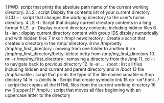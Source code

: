 1 PWD: script that prints the absolute path name of the current working directory.
2.LS : script Display the contents list of your current directory.
3.CD ~ : script that changes the working directory to the user’s home directory.
4 LS -l : Script that display current directory contents in a long format
5 LS -a : Display current directory contents, including hidden files
6 ls -lan : display current directory content with group IDS display numerically and with hidden files
7 mkdir /tmp/ newdirectory : Create a script that creates a directory in the /tmp/ directory.
8 mv /tmp/betty /tmp/my_first_directory : moving from one folder to another
9 rm /tmp/my_first_directory/betty: delete betty from /tmp/my_first_directory
10. rm -r /tmp/my_first_directory : removing a directory from the /tmp
11. cd - : to navigate back to previous directory
12. ls -al . .. /boot : list all files including hidden and current and parent directory and in /boot
13 file /tmp/iamafile : script that prints the type of the file named iamafile in /tmp diectory
14 ln -s /bin/ls __ls__ : Script that create symbolic link
15 cp -un*.html ../ :  script that copies all the HTML files from the current working directory
16 mv [[:upper:]]* /tmp/u : script that moves all files beginning with an uppercase letter to the directory
